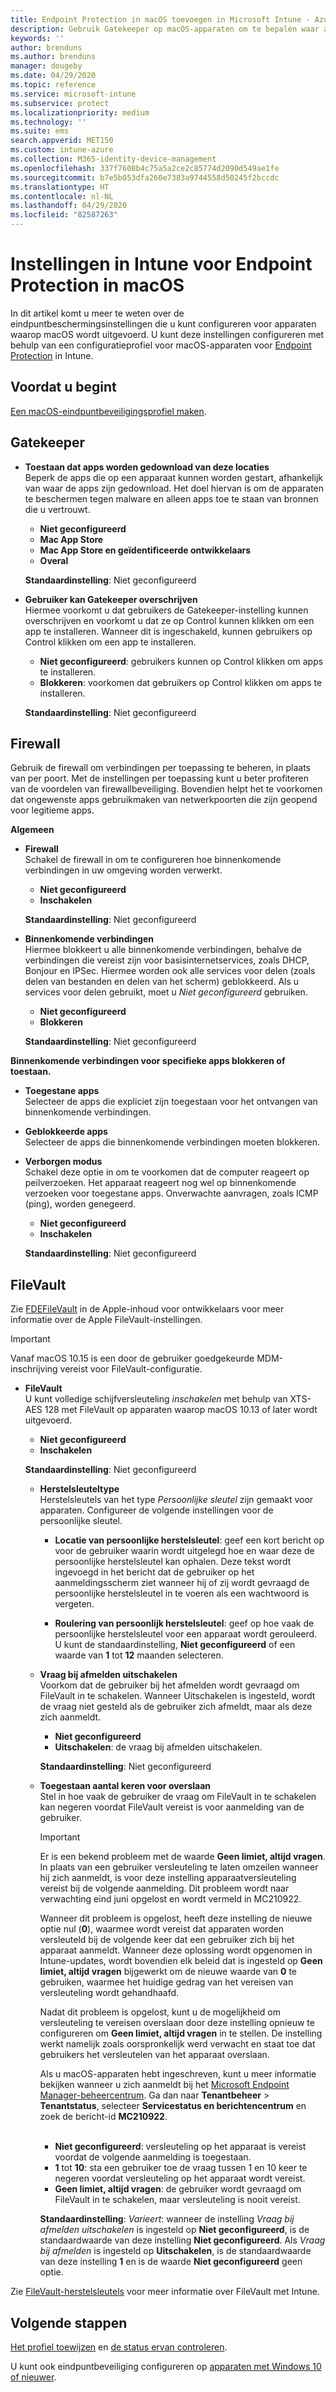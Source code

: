```yaml
---
title: Endpoint Protection in macOS toevoegen in Microsoft Intune - Azure | Microsoft Docs
description: Gebruik Gatekeeper op macOS-apparaten om te bepalen waar apps kunnen worden geïnstalleerd, inclusief de Mac App Store. Schakel met Microsoft Intune ook een firewall in of configureer een firewall die bepaalde apps toestaat, bepaalde apps blokkeert, de verborgen modus gebruikt en zelfs bepaalde typen binnenkomende verbindingen blokkeert.
keywords: ''
author: brenduns
ms.author: brenduns
manager: dougeby
ms.date: 04/29/2020
ms.topic: reference
ms.service: microsoft-intune
ms.subservice: protect
ms.localizationpriority: medium
ms.technology: ''
ms.suite: ems
search.appverid: MET150
ms.custom: intune-azure
ms.collection: M365-identity-device-management
ms.openlocfilehash: 337f7608b4c75a5a2ce2c85774d2090d549ae1fe
ms.sourcegitcommit: b7e5b053dfa260e7383a9744558d50245f2bccdc
ms.translationtype: HT
ms.contentlocale: nl-NL
ms.lasthandoff: 04/29/2020
ms.locfileid: "82587263"
---
```

# <a name="macos-endpoint-protection-settings-in-intune"></a>Instellingen in Intune voor Endpoint Protection in macOS  

In dit artikel komt u meer te weten over de eindpuntbeschermingsinstellingen die u kunt configureren voor apparaten waarop macOS wordt uitgevoerd. U kunt deze instellingen configureren met behulp van een configuratieprofiel voor macOS-apparaten voor [Endpoint Protection](endpoint-protection-configure.md) in Intune.  

## <a name="before-you-begin"></a>Voordat u begint

[Een macOS-eindpuntbeveiligingsprofiel maken](endpoint-protection-configure.md).

## <a name="gatekeeper"></a>Gatekeeper  

- **Toestaan dat apps worden gedownload van deze locaties**  
  Beperk de apps die op een apparaat kunnen worden gestart, afhankelijk van waar de apps zijn gedownload. Het doel hiervan is om de apparaten te beschermen tegen malware en alleen apps toe te staan van bronnen die u vertrouwt.  

  - **Niet geconfigureerd**  
  - **Mac App Store**  
  - **Mac App Store en geïdentificeerde ontwikkelaars**  
  - **Overal**  

  **Standaardinstelling**: Niet geconfigureerd  

- **Gebruiker kan Gatekeeper overschrijven**  
  Hiermee voorkomt u dat gebruikers de Gatekeeper-instelling kunnen overschrijven en voorkomt u dat ze op Control kunnen klikken om een app te installeren. Wanneer dit is ingeschakeld, kunnen gebruikers op Control klikken om een app te installeren.  
 
  - **Niet geconfigureerd**: gebruikers kunnen op Control klikken om apps te installeren.  
  - **Blokkeren**: voorkomen dat gebruikers op Control klikken om apps te installeren.  

  **Standaardinstelling**: Niet geconfigureerd  

## <a name="firewall"></a>Firewall  

Gebruik de firewall om verbindingen per toepassing te beheren, in plaats van per poort. Met de instellingen per toepassing kunt u beter profiteren van de voordelen van firewallbeveiliging. Bovendien helpt het te voorkomen dat ongewenste apps gebruikmaken van netwerkpoorten die zijn geopend voor legitieme apps.  

**Algemeen**
- **Firewall**  
  Schakel de firewall in om te configureren hoe binnenkomende verbindingen in uw omgeving worden verwerkt.  
  - **Niet geconfigureerd**  
  - **Inschakelen**  

  **Standaardinstelling**: Niet geconfigureerd  

- **Binnenkomende verbindingen**  
  Hiermee blokkeert u alle binnenkomende verbindingen, behalve de verbindingen die vereist zijn voor basisinternetservices, zoals DHCP, Bonjour en IPSec. Hiermee worden ook alle services voor delen (zoals delen van bestanden en delen van het scherm) geblokkeerd. Als u services voor delen gebruikt, moet u *Niet geconfigureerd* gebruiken.  
  - **Niet geconfigureerd**  
  - **Blokkeren**  

  **Standaardinstelling**: Niet geconfigureerd  

**Binnenkomende verbindingen voor specifieke apps blokkeren of toestaan.**  

  - **Toegestane apps**  
    Selecteer de apps die expliciet zijn toegestaan voor het ontvangen van binnenkomende verbindingen.  

  - **Geblokkeerde apps**  
    Selecteer de apps die binnenkomende verbindingen moeten blokkeren.  

  - **Verborgen modus**  
    Schakel deze optie in om te voorkomen dat de computer reageert op peilverzoeken. Het apparaat reageert nog wel op binnenkomende verzoeken voor toegestane apps. Onverwachte aanvragen, zoals ICMP (ping), worden genegeerd.  
    - **Niet geconfigureerd**  
    - **Inschakelen**  

    **Standaardinstelling**: Niet geconfigureerd  

## <a name="filevault"></a>FileVault  
Zie [FDEFileVault](https://developer.apple.com/documentation/devicemanagement/fdefilevault) in de Apple-inhoud voor ontwikkelaars voor meer informatie over de Apple FileVault-instellingen. 

> [!IMPORTANT]  
> Vanaf macOS 10.15 is een door de gebruiker goedgekeurde MDM-inschrijving vereist voor FileVault-configuratie. 

- **FileVault**  
  U kunt volledige schijfversleuteling *inschakelen* met behulp van XTS-AES 128 met FileVault op apparaten waarop macOS 10.13 of later wordt uitgevoerd.  
  - **Niet geconfigureerd**  
  - **Inschakelen**  

  **Standaardinstelling**: Niet geconfigureerd  

  - **Herstelsleuteltype**  
    Herstelsleutels van het type *Persoonlijke sleutel* zijn gemaakt voor apparaten. Configureer de volgende instellingen voor de persoonlijke sleutel.  

    - **Locatie van persoonlijke herstelsleutel**: geef een kort bericht op voor de gebruiker waarin wordt uitgelegd hoe en waar deze de persoonlijke herstelsleutel kan ophalen. Deze tekst wordt ingevoegd in het bericht dat de gebruiker op het aanmeldingsscherm ziet wanneer hij of zij wordt gevraagd de persoonlijke herstelsleutel in te voeren als een wachtwoord is vergeten.  

    - **Roulering van persoonlijk herstelsleutel**: geef op hoe vaak de persoonlijke herstelsleutel voor een apparaat wordt gerouleerd. U kunt de standaardinstelling, **Niet geconfigureerd** of een waarde van **1** tot **12** maanden selecteren.  

  - **Vraag bij afmelden uitschakelen**  
    Voorkom dat de gebruiker bij het afmelden wordt gevraagd om FileVault in te schakelen.  Wanneer Uitschakelen is ingesteld, wordt de vraag niet gesteld als de gebruiker zich afmeldt, maar als deze zich aanmeldt.  
    - **Niet geconfigureerd**  
    - **Uitschakelen**: de vraag bij afmelden uitschakelen.

    **Standaardinstelling**: Niet geconfigureerd  

  - **Toegestaan aantal keren voor overslaan**  
  Stel in hoe vaak de gebruiker de vraag om FileVault in te schakelen kan negeren voordat FileVault vereist is voor aanmelding van de gebruiker. 

    > [!IMPORTANT]
    >
    > Er is een bekend probleem met de waarde **Geen limiet, altijd vragen**. In plaats van een gebruiker versleuteling te laten omzeilen wanneer hij zich aanmeldt, is voor deze instelling apparaatversleuteling vereist bij de volgende aanmelding. Dit probleem wordt naar verwachting eind juni opgelost en wordt vermeld in MC210922.
    >
    > Wanneer dit probleem is opgelost, heeft deze instelling de nieuwe optie nul (**0**), waarmee wordt vereist dat apparaten worden versleuteld bij de volgende keer dat een gebruiker zich bij het apparaat aanmeldt. Wanneer deze oplossing wordt opgenomen in Intune-updates, wordt bovendien elk beleid dat is ingesteld op **Geen limiet, altijd vragen** bijgewerkt om de nieuwe waarde van **0** te gebruiken, waarmee het huidige gedrag van het vereisen van versleuteling wordt gehandhaafd.
    >
    > Nadat dit probleem is opgelost, kunt u de mogelijkheid om versleuteling te vereisen overslaan door deze instelling opnieuw te configureren om **Geen limiet, altijd vragen** in te stellen. De instelling werkt namelijk zoals oorspronkelijk werd verwacht en staat toe dat gebruikers het versleutelen van het apparaat overslaan.
    >
    > Als u macOS-apparaten hebt ingeschreven, kunt u meer informatie bekijken wanneer u zich aanmeldt bij het [Microsoft Endpoint Manager-beheercentrum](https://go.microsoft.com/fwlink/?linkid=2109431). Ga dan naar **Tenantbeheer** > **Tenantstatus**, selecteer **Servicestatus en berichtencentrum** en zoek de bericht-id **MC210922**.

    <br> 

    - **Niet geconfigureerd**: versleuteling op het apparaat is vereist voordat de volgende aanmelding is toegestaan.  
    - **1** tot **10**: sta een gebruiker toe de vraag tussen 1 en 10 keer te negeren voordat versleuteling op het apparaat wordt vereist.  
    - **Geen limiet, altijd vragen**: de gebruiker wordt gevraagd om FileVault in te schakelen, maar versleuteling is nooit vereist.  
 
    **Standaardinstelling**: *Varieert*: wanneer de instelling *Vraag bij afmelden uitschakelen* is ingesteld op **Niet geconfigureerd**, is de standaardwaarde van deze instelling **Niet geconfigureerd**. Als *Vraag bij afmelden* is ingesteld op **Uitschakelen**, is de standaardwaarde van deze instelling **1** en is de waarde **Niet geconfigureerd** geen optie.

Zie [FileVault-herstelsleutels](encryption-monitor.md#filevault-recovery-keys) voor meer informatie over FileVault met Intune.

## <a name="next-steps"></a>Volgende stappen

[Het profiel toewijzen](../configuration/device-profile-assign.md) en [de status ervan controleren](../configuration/device-profile-monitor.md).

U kunt ook eindpuntbeveiliging configureren op [apparaten met Windows 10 of nieuwer](endpoint-protection-windows-10.md).
